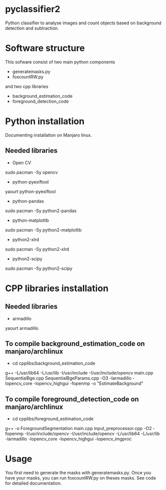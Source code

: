 pyclassifier2
==============
Python classifier to analyse images and count objects based on background detection and subtraction.

Software structure
===================
This sofware consist of two main python components

- generatemasks.py
- foxcountRW.py

and two cpp libraries

- background_estimation_code
- foreground_detection_code

Python installation
====================
Documenting installation on Manjaro linux.

Needed libraries
-----------------
- Open CV

sudo pacman -Sy opencv
- python-pyexiftool

yaourt python-pyexiftool
- python-pandas

sudo pacman -Sy python2-pandas
- python-matplotlib

sudo pacman -Sy python2-matplotlib
- python2-xlrd

sudo pacman -Sy python2-xlrd
- python2-scipy

sudo pacman -Sy python2-scipy

CPP libraries installation
===========================

Needed libraries
----------------
- armadillo

yaourt armadillo

To compile background_estimation_code on manjaro/archlinux 
------------------------------------------------------------

- cd cpplibs/background_estimation_code

g++ -L/usr/lib64 -L/usr/lib -I/usr/include -I/usr/include/opencv  main.cpp SequentialBge.cpp SequentialBgeParams.cpp -O3   -larmadillo -lopencv_core -lopencv_highgui -fopenmp -o "EstimateBackground"

To compile foreground_detection_code on manjaro/archlinux
------------------------------------------------------------

- cd cpplibs/foreground_estimation_code

g++ -o ForegroundSegmentation main.cpp input_preprocessor.cpp -O2 -fopenmp -I/usr/include/opencv -I/usr/include/opencv -L/usr/lib64 -L/usr/lib -larmadillo -lopencv_core -lopencv_highgui -lopencv_imgproc

Usage
=====

You first need to generate the masks with generatemasks.py. Once you have your masks, you can run foxcountRW.py on theses masks. See code for detailed documentation.

